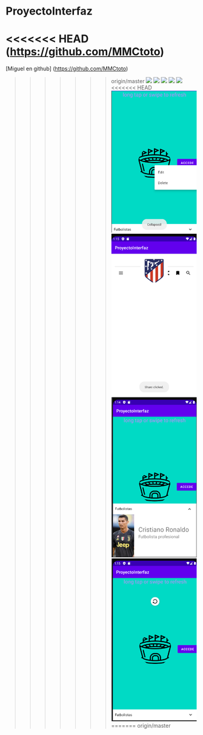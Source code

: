 # ProyectoInterfaz
<<<<<<< HEAD
 (https://github.com/MMCtoto)
=======
[Miguel en github] (https://github.com/MMCtoto)
>>>>>>> origin/master
![](img/invitado.png)
![](img/log_in.png)
![](img/main.png)
![](img/sign_up.png)
![](img/splash.png)
<<<<<<< HEAD
![](img/foto1.png)
![](img/foto2.png)
![](img/foto3.png)
![](img/foto4.png)
=======
>>>>>>> origin/master
